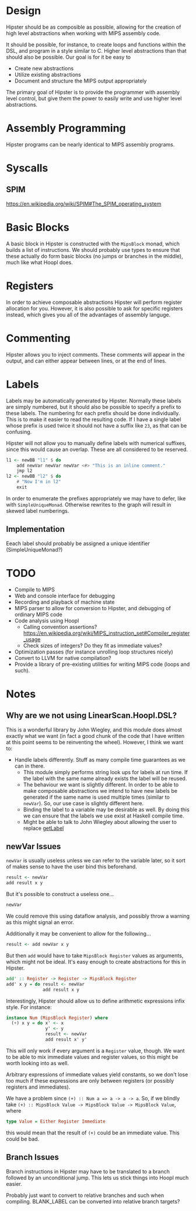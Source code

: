 # Design

Hipster should be as composible as possible, allowing for the creation of high level abstractions when working with MIPS assembly code.

It should be possible, for instance, to create loops and functions within the DSL, and program in a style similar to C. Higher level abstractions than that should also be possible. Our goal is for it be easy to

- Create new abstractions
- Utilize existing abstractions
- Document and structure the MIPS output appropriately

The primary goal of Hipster is to provide the programmer with assembly level control, but give them the power to easily write and use higher level abstractions.

# Assembly Programming

Hipster programs can be nearly identical to MIPS assembly programs.

# Syscalls

## SPIM

https://en.wikipedia.org/wiki/SPIM#The_SPIM_operating_system

# Basic Blocks

A basic block in Hipster is constructed with the `MipsBlock` monad, which builds a list of instructions. We should probably use types to ensure that these actually do form basic blocks (no jumps or branches in the middle), much like what Hoopl does.

# Registers

In order to achieve composable abstractions Hipster will perform register allocation for you. However, it is also possible to ask for specific registers instead, which gives you all of the advantages of assembly languge.

# Commenting

Hipster allows you to inject comments. These comments will appear in the output, and can either appear between lines, or at the end of lines.

# Labels

Labels may be automatically generated by Hipster. Normally these labels are simply numbered, but it should also be possible to specify a prefix to these labels. The numbering for each prefix should be done individually. This is to make it easier to read the resulting code. If I have a single label whose prefix is used twice it should not have a suffix like `23`, as that can be confusing.

Hipster will not allow you to manually define labels with numerical suffixes, since this would cause an overlap. These are all considered to be reserved.

``` Haskell
l1 <- newBB "l1" $ do
    add newVar newVar newVar <#> "This is an inline comment."
    jmp l2
l2 <- newBB "l2" $ do
    # "Now I'm in l2"
    exit
```

In order to enumerate the prefixes appropriately we may have to defer, like with `SimpleUniqueMonad`. Otherwise rewrites to the graph will result in skewed label numberings.

## Implementation

Eeach label should probably be assigned a unique identifier (SimpleUniqueMonad?)

# TODO

- Compile to MIPS
- Web and console interface for debugging
- Recording and playback of machine state
- MIPS parser to allow for conversion to Hipster, and debugging of ordinary MIPS code
- Code analysis using Hoopl
  - Calling convention assertions? https://en.wikipedia.org/wiki/MIPS_instruction_set#Compiler_register_usage
  - Check sizes of integers? Do they fit as immediate values?
- Optimization passes (for instance unrolling loop structures nicely)
- Convert to LLVM for native compilation?
- Provide a library of pre-existing utilities for writing MIPS code (loops and such).

# Notes

## Why are we not using LinearScan.Hoopl.DSL?

This is a wonderful library by John Wiegley, and this module does almost exactly what we want (in fact a good chunk of the code that I have written at this point seems to be reinventing the wheel). However, I think we want to:

- Handle labels differently. Stuff as many compile time guarantees as we can in there.
  - This module simply performs string look ups for labels at run time. If the label with the same name already exists the label will be reused.
  - The behaviour we want is slightly different. In order to be able to make composable abstractions we intend to have new labels be generated if the same name is used multiple times (similar to `newVar`). So, our use case is slightly different here.
  - Binding the label to a variable may be desirable as well. By doing this we can ensure that the labels we use exist at Haskell compile time.
  - Might be able to talk to John Wiegley about allowing the user to replace [getLabel](https://github.com/jwiegley/linearscan-hoopl/blob/master/LinearScan/Hoopl/DSL.hs#L58)

## newVar Issues

`newVar` is usually useless unless we can refer to the variable later, so it sort of makes sense to have the user bind this beforehand.

``` Haskell
result <- newVar
add result x y
```

But it's possible to construct a useless one...

``` Haskell
newVar
```

We could remove this using dataflow analysis, and possibly throw a warning as this might signal an error.

Additionally it may be convenient to allow for the following...

``` Haskell
result <- add newVar x y
```

But then `add` would have to take `MipsBlock Register` values as arguments, which might not be ideal. It's easy enough to create abstractions for this in Hipster.

``` Haskell
add' :: Register -> Register -> MipsBlock Register
add' x y = do result <- newVar
              add result x y
```

Interestingly, Hipster should allow us to define arithmetic expressions infix style. For instance:

``` Haskell
instance Num (MipsBlock Register) where
  (+) x y = do x' <- x
               y' <- y
               result <- newVar
               add result x' y'
```

This will only work if every argument is a `Register` value, though. We want to be able to mix immediate values and register values, so this might be worth looking into as well.

Arbitrary expressions of immediate values yield constants, so we don't lose too much if these expressions are only between registers (or possibly registers and immediates).

We have a problem since `(+) :: Num a => a -> a -> a`. So, if we blindly take `(+) :: MipsBlock Value -> MipsBlock Value -> MipsBlock Value`, where

``` Haskell
type Value = Either Register Immediate
```

this would mean that the result of `(+)` could be an immediate value. This could be bad.

## Branch Issues
Branch instructions in Hipster may have to be translated to a branch followed by an unconditional jump. This lets us stick things into Hoopl much easier.

Probably just want to convert to relative branches and such when compiling. BLANK_LABEL can be converted into relative branch targets?
